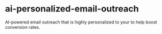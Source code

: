 # ai-personalized-email-outreach
AI-powered email outreach that is highly personalized to your to help boost conversion rates.
